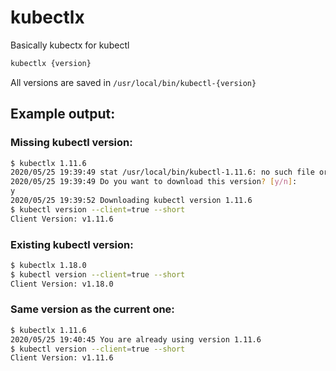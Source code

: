# kubectlx

Basically kubectx for kubectl

```bash
kubectlx {version}
```

All versions are saved in `/usr/local/bin/kubectl-{version}`

## Example output:

### Missing kubectl version:
```bash
$ kubectlx 1.11.6
2020/05/25 19:39:49 stat /usr/local/bin/kubectl-1.11.6: no such file or directory
2020/05/25 19:39:49 Do you want to download this version? [y/n]:
y
2020/05/25 19:39:52 Downloading kubectl version 1.11.6
$ kubectl version --client=true --short
Client Version: v1.11.6
```

### Existing kubectl version:
```bash
$ kubectlx 1.18.0
$ kubectl version --client=true --short
Client Version: v1.18.0
```

### Same version as the current one:
```bash
$ kubectlx 1.11.6
2020/05/25 19:40:45 You are already using version 1.11.6
$ kubectl version --client=true --short
Client Version: v1.11.6
```
